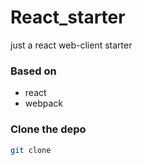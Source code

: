 # React_starter
just a react web-client starter

### Based on 
- react
- webpack

### Clone the depo
```bash 
git clone 
